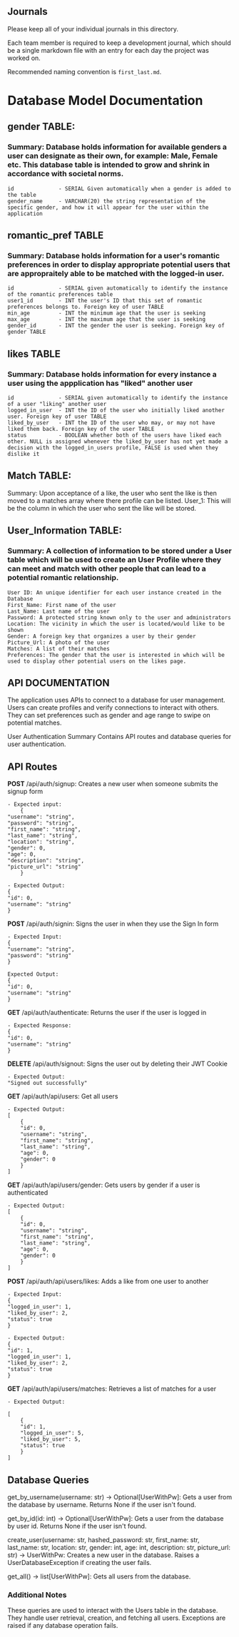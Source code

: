 ## Journals

Please keep all of your individual journals in this directory.

Each team member is required to keep a development journal, which should be a single markdown file with an entry for each day the project was worked on.

Recommended naming convention is `first_last.md`.


# Database Model Documentation

## gender TABLE:
### Summary: Database holds information for available genders a user can designate as their own, for example: Male, Female etc. This database table is intended to grow and shrink in accordance with societal norms.
    id              - SERIAL Given automatically when a gender is added to the table
    gender_name     - VARCHAR(20) the string representation of the specific gender, and how it will appear for the user within the application

## romantic_pref TABLE
### Summary: Database holds information for a user's romantic preferences in order to display appropriate potential users that are appropraitely able to be matched with the logged-in user.
    id              - SERIAL given automatically to identify the instance of the romantic preferences table
    user1_id        - INT the user's ID that this set of romantic preferences belongs to. Foreign key of user TABLE
    min_age         - INT the minimum age that the user is seeking
    max_age         - INT the maximum age that the user is seeking
    gender_id       - INT the gender the user is seeking. Foreign key of gender TABLE

## likes TABLE
### Summary: Database holds information for every instance a user using the appplication has "liked" another user
    id              - SERIAL given automatically to identify the instance of a user "liking" another user
    logged_in_user  - INT the ID of the user who initially liked another user. Foreign key of user TABLE
    liked_by_user   - INT the ID of the user who may, or may not have liked them back. Foreign key of the user TABLE
    status          - BOOLEAN whether both of the users have liked each other. NULL is assigned whenever the liked_by_user has not yet made a decision with the logged_in_users profile, FALSE is used when they dislike it

## Match TABLE:
Summary: Upon acceptance of a like, the user who sent the like is then moved to a matches array where there profile can be listed.
    User_1: This will be the column in which the user who sent the like will be stored.

## User_Information TABLE:
### Summary: A collection of information to be stored under a User table which will be used to create an User Profile where they can meet and match with other people that can lead to a potential romantic relationship.
    User ID: An unique identifier for each user instance created in the Database
    First_Name: First name of the user
    Last_Name: Last name of the user
    Password: A protected string known only to the user and administrators
    Location: The vicinity in which the user is located/would like to be shown
    Gender: A foreign key that organizes a user by their gender
    Picture_Url: A photo of the user
    Matches: A list of their matches
    Preferences: The gender that the user is interested in which will be used to display other potential users on the likes page.


## API DOCUMENTATION 

The application uses APIs to connect to a database for user management. Users can create profiles and verify connections to interact with others. They can set preferences such as gender and age range to swipe on potential matches.

User Authentication
Summary
Contains API routes and database queries for user authentication.

## API Routes

**POST** /api/auth/signup: Creates a new user when someone submits the signup form

    - Expected input:
        {
    "username": "string",
    "password": "string",
    "first_name": "string",
    "last_name": "string",
    "location": "string",
    "gender": 0,
    "age": 0,
    "description": "string",
    "picture_url": "string"
        }

    - Expected Output:
    {
    "id": 0,
    "username": "string"
    }


**POST** /api/auth/signin: Signs the user in when they use the Sign In form

    - Expected Input:
    {
    "username": "string",
    "password": "string"
    }

    Expected Output:
    {
    "id": 0,
    "username": "string"
    }   

**GET** /api/auth/authenticate: Returns the user if the user is logged in

    - Expected Response:
    {
    "id": 0,
    "username": "string"
    }

**DELETE** /api/auth/signout: Signs the user out by deleting their JWT Cookie

    - Expected Output:
    "Signed out successfully"

**GET** /api/auth/api/users: Get all users

    - Expected Output:
    [
        {
        "id": 0,
        "username": "string",
        "first_name": "string",
        "last_name": "string",
        "age": 0,
        "gender": 0
        }
    ]

**GET** /api/auth/api/users/gender: Gets users by gender if a user is authenticated

    - Expected Output:
    [
        {
        "id": 0,
        "username": "string",
        "first_name": "string",
        "last_name": "string",
        "age": 0,
        "gender": 0
        }
    ]


**POST** /api/auth/api/users/likes: Adds a like from one user to another

    - Expected Input:
    {
    "logged_in_user": 1,
    "liked_by_user": 2,
    "status": true
    }

    - Expected Output:
    {
    "id": 1,
    "logged_in_user": 1,
    "liked_by_user": 2,
    "status": true
    }


**GET** /api/auth/api/users/matches: Retrieves a list of matches for a user

    - Expected Output:
    
    [
        {
        "id": 1,
        "logged_in_user": 5,
        "liked_by_user": 5,
        "status": true
        }
    ]


## Database Queries

get_by_username(username: str) -> Optional[UserWithPw]: Gets a user from the database by username. Returns None if the user isn't found.

get_by_id(id: int) -> Optional[UserWithPw]: Gets a user from the database by user id. Returns None if the user isn't found.

create_user(username: str, hashed_password: str, first_name: str, last_name: str, location: str, gender: int, age: int, description: str, picture_url: str) -> 
UserWithPw: Creates a new user in the database. Raises a UserDatabaseException if creating the user fails.

get_all() -> list[UserWithPw]: Gets all users from the database.

### Additional Notes
These queries are used to interact with the Users table in the database.
They handle user retrieval, creation, and fetching all users.
Exceptions are raised if any database operation fails.
